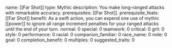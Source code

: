 name: [[Far Shot]]
type: Mythic
description: You make long-ranged attacks with remarkable accuracy.
prerequisites: [[Far Shot]].
prerequisite_feats: [[Far Shot]]
benefit: As a swift action, you can expend one use of mythic [[power]] to ignore all range increment penalties for your ranged attacks until the end of your turn.
normal: 0
special: 0
teamwork: 0
critical: 0
grit: 0
style: 0
performance: 0
racial: 0
companion_familiar: 0
race_name: 0
note: 0
goal: 0
completion_benefit: 0
multiples: 0
suggested_traits: 0
